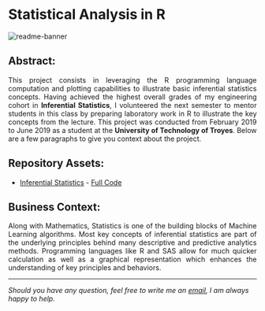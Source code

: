 # Statistical Analysis in R

![readme-banner](https://user-images.githubusercontent.com/108199052/206317251-e5e58f19-ea28-4b88-88a1-2e926e4ef49c.jpg)

## Abstract:

<p align="justify">This project consists in leveraging the R programming language computation and plotting capabilities to illustrate basic inferential statistics concepts. Having achieved the highest overall grades of my engineering cohort in <b>Inferential Statistics</b>, I volunteered the next semester to mentor students in this class by preparing laboratory work in R to illustrate the key concepts from the lecture. This project was conducted from February 2019 to June 2019 as a student at the <b>University of Technology of Troyes</b>. Below are a few paragraphs to give you context about the project.</p>

## Repository Assets:

- [Inferential Statistics](inferential-statistics/) - [Full Code](inferential-statistics/inferential-statistics-r.ipynb)

## Business Context:

<p align="justify">Along with Mathematics, Statistics is one of the building blocks of Machine Learning algorithms. Most key concepts of inferential statistics are part of the underlying principles behind many descriptive and predictive analytics methods. Programming languages like R and SAS allow for much quicker calculation as well as a graphical representation which enhances the understanding of key principles and behaviors.</p>

***

<i>Should you have any question, feel free to write me an [email](mailto:mlepicier.msc2022@ivey.ca), I am always happy to help.</i>